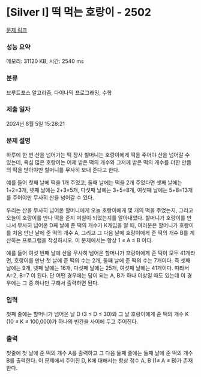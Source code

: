 # [Silver I] 떡 먹는 호랑이 - 2502 

[문제 링크](https://www.acmicpc.net/problem/2502) 

### 성능 요약

메모리: 31120 KB, 시간: 2540 ms

### 분류

브루트포스 알고리즘, 다이나믹 프로그래밍, 수학

### 제출 일자

2024년 8월 5일 15:28:21

### 문제 설명

<p>하루에 한 번 산을 넘어가는 떡 장사 할머니는 호랑이에게 떡을 주어야 산을 넘어갈 수 있는데, 욕심 많은 호랑이는 어제 받은 떡의 개수와 그저께 받은 떡의 개수를 더한 만큼의 떡을 받아야만 할머니를 무사히 보내 준다고 한다. </p>

<p>예를 들어 첫째 날에 떡을 1개 주었고, 둘째 날에는 떡을 2개 주었다면 셋째 날에는 1+2=3개, 넷째 날에는 2+3=5개, 다섯째 날에는 3+5=8개, 여섯째 날에는 5+8=13개를 주어야만 무사히 산을 넘어갈 수 있다. </p>

<p>우리는 산을 무사히 넘어온 할머니에게 오늘 호랑이에게 몇 개의 떡을 주었는지, 그리고 오늘이 호랑이를 만나 떡을 준지 며칠이 되었는지를 알아내었다. 할머니가 호랑이를 만나서 무사히 넘어온 D째 날에 준 떡의 개수가 K개임을 알 때, 여러분은 할머니가 호랑이를 처음 만난 날에 준 떡의 개수 A, 그리고 그 다음 날에 호랑이에게 준 떡의 개수 B를 계산하는 프로그램을 작성하시오. 이 문제에서는 항상 1 ≤ A ≤ B 이다.</p>

<p>예를 들어 여섯 번째 날에 산을 무사히 넘어온 할머니가 호랑이에게 준 떡이 모두 41개라면, 호랑이를 만난 첫 날에 준 떡의 수는 2개, 둘째 날에 준 떡의 수는 7개이다. 즉 셋째 날에는 9개, 넷째 날에는 16개, 다섯째 날에는 25개, 여섯째 날에는 41개이다. 따라서 A=2, B=7 이 된다. 단 어떤 경우에는 답이 되는 A, B가 하나 이상일 때도 있는데 이 경우에는 그 중 하나만 구해서 출력하면 된다.</p>

### 입력 

 <p>첫째 줄에는 할머니가 넘어온 날 D (3 ≤ D ≤ 30)와 그 날 호랑이에게 준 떡의 개수 K (10 ≤ K ≤ 100,000)가 하나의 빈칸을 사이에 두고 주어진다. </p>

### 출력 

 <p>첫줄에 첫 날에 준 떡의 개수 A를 출력하고 그 다음 둘째 줄에는 둘째 날에 준 떡의 개수 B를 출력한다. 이 문제에서 주어진 D, K에 대해서는 항상 정수 A, B (1≤ A ≤ B)가 존재한다. </p>

